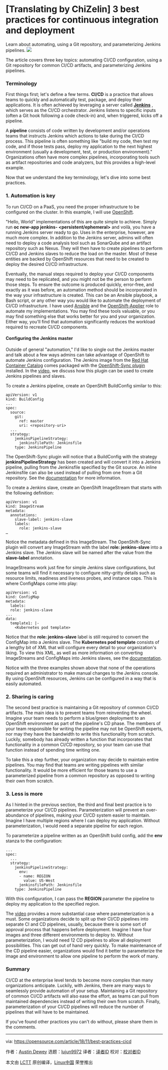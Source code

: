 [Translating by ChiZelin]
3 best practices for continuous integration and deployment
======
Learn about automating, using a Git repository, and parameterizing Jenkins pipelines.
![](https://opensource.com/sites/default/files/styles/image-full-size/public/lead-images/innovation_lightbulb_gears_devops_ansible.png?itok=TSbmp3_M)

The article covers three key topics: automating CI/CD configuration, using a Git repository for common CI/CD artifacts, and parameterizing Jenkins pipelines.

### Terminology

First things first; let's define a few terms. **CI/CD** is a practice that allows teams to quickly and automatically test, package, and deploy their applications. It is often achieved by leveraging a server called **[Jenkins][1]** , which serves as the CI/CD orchestrator. Jenkins listens to specific inputs (often a Git hook following a code check-in) and, when triggered, kicks off a pipeline.

A **pipeline** consists of code written by development and/or operations teams that instructs Jenkins which actions to take during the CI/CD process. This pipeline is often something like  "build my code, then test my code, and if those tests pass, deploy my application to the next highest environment (usually a development, test, or production environment)." Organizations often have more complex pipelines, incorporating tools such as artifact repositories and code analyzers, but this provides a high-level example.

Now that we understand the key terminology, let's dive into some best practices.

### 1\. Automation is key

To run CI/CD on a PaaS, you need the proper infrastructure to be configured on the cluster. In this example, I will use [OpenShift][2].

"Hello, World" implementations of this are quite simple to achieve. Simply run **oc new-app jenkins- <persistent/ephemeral>** and voilà, you have a running Jenkins server ready to go. Uses in the enterprise, however, are much more complex. In addition to the Jenkins server, admins will often need to deploy a code analysis tool such as SonarQube and an artifact repository such as Nexus. They will then have to create pipelines to perform CI/CD and Jenkins slaves to reduce the load on the master. Most of these entities are backed by OpenShift resources that need to be created to deploy the desired CI/CD infrastructure.

Eventually, the manual steps required to deploy your CI/CD components may need to be replicated, and you might not be the person to perform those steps. To ensure the outcome is produced quickly, error-free, and exactly as it was before, an automation method should be incorporated in the way your infrastructure is created. This can be an Ansible playbook, a Bash script, or any other way you would like to automate the deployment of CI/CD infrastructure. I have used [Ansible][3] and the [OpenShift-Applier][4] role to automate my implementations. You may find these tools valuable, or you may find something else that works better for you and your organization. Either way, you'll find that automation significantly reduces the workload required to recreate CI/CD components.

#### Configuring the Jenkins master

Outside of general "automation," I'd like to single out the Jenkins master and talk about a few ways admins can take advantage of OpenShift to automate Jenkins configuration. The Jenkins image from the [Red Hat Container Catalog][5] comes packaged with the [OpenShift-Sync plugin][6] installed. In the [video][7], we discuss how this plugin can be used to create Jenkins pipelines and slaves.

To create a Jenkins pipeline, create an OpenShift BuildConfig similar to this:

```
apiVersion: v1
kind: BuildConfig
...
spec:  
  source:      
    git:  
      ref: master      
      uri: <repository-uri>  
  ...  
  strategy:    
    jenkinsPipelineStrategy:    
      jenkinsfilePath: Jenkinsfile      
    type: JenkinsPipeline
```

The OpenShift-Sync plugin will notice that a BuildConfig with the strategy **jenkinsPipelineStrategy** has been created and will convert it into a Jenkins pipeline, pulling from the Jenkinsfile specified by the Git source. An inline Jenkinsfile can also be used instead of pulling from one from a Git repository. See the [documentation][8] for more information.

To create a Jenkins slave, create an OpenShift ImageStream that starts with the following definition:

```
apiVersion: v1
kind: ImageStream
metadata:
  annotations:
    slave-label: jenkins-slave
    labels:
      role: jenkins-slave
…
```

Notice the metadata defined in this ImageStream. The OpenShift-Sync plugin will convert any ImageStream with the label **role: jenkins-slave** into a Jenkins slave. The Jenkins slave will be named after the value from the **slave-label** annotation.

ImageStreams work just fine for simple Jenkins slave configurations, but some teams will find it necessary to configure nitty-gritty details such as resource limits, readiness and liveness probes, and instance caps. This is where ConfigMaps come into play:

```
apiVersion: v1
kind: ConfigMap
metadata:
  labels:
  role: jenkins-slave
...
data:
  template1: |-
    <Kubernetes pod template>
```

Notice that the **role: jenkins-slave** label is still required to convert the ConfigMap into a Jenkins slave. The **Kubernetes pod template** consists of a lengthy bit of XML that will configure every detail to your organization's liking. To view this XML, as well as more information on converting ImageStreams and ConfigMaps into Jenkins slaves, see the [documentation][9].

Notice with the three examples shown above that none of the operations required an administrator to make manual changes to the Jenkins console. By using OpenShift resources, Jenkins can be configured in a way that is easily automated.

### 2\. Sharing is caring

The second best practice is maintaining a Git repository of common CI/CD artifacts. The main idea is to prevent teams from reinventing the wheel. Imagine your team needs to perform a blue/green deployment to an OpenShift environment as part of the pipeline's CD phase. The members of your team responsible for writing the pipeline may not be OpenShift experts, nor may they have the bandwidth to write this functionality from scratch. Luckily, somebody has already written a function that incorporates that functionality in a common CI/CD repository, so your team can use that function instead of spending time writing one.

To take this a step further, your organization may decide to maintain entire pipelines. You may find that teams are writing pipelines with similar functionality. It would be more efficient for those teams to use a parameterized pipeline from a common repository as opposed to writing their own from scratch.

### 3\. Less is more

As I hinted in the previous section, the third and final best practice is to parameterize your CI/CD pipelines. Parameterization will prevent an over-abundance of pipelines, making your CI/CD system easier to maintain. Imagine I have multiple regions where I can deploy my application. Without parameterization, I would need a separate pipeline for each region.

To parameterize a pipeline written as an OpenShift build config, add the **env** stanza to the configuration:

```
...
spec:
  ...
  strategy:
    jenkinsPipelineStrategy:
      env:
      - name: REGION
        value: US-West          
      jenkinsfilePath: Jenkinsfile      
    type: JenkinsPipeline
```

With this configuration, I can pass the **REGION** parameter the pipeline to deploy my application to the specified region.

The [video][7] provides a more substantial case where parameterization is a must. Some organizations decide to split up their CI/CD pipelines into separate CI and CD pipelines, usually, because there is some sort of approval process that happens before deployment. Imagine I have four images and three different environments to deploy to. Without parameterization, I would need 12 CD pipelines to allow all deployment possibilities. This can get out of hand very quickly. To make maintenance of the CD pipeline easier, organizations would find it better to parameterize the image and environment to allow one pipeline to perform the work of many.

### Summary

CI/CD at the enterprise level tends to become more complex than many organizations anticipate. Luckily, with Jenkins, there are many ways to seamlessly provide automation of your setup. Maintaining a Git repository of common CI/CD artifacts will also ease the effort, as teams can pull from maintained dependencies instead of writing their own from scratch. Finally, parameterization of your CI/CD pipelines will reduce the number of pipelines that will have to be maintained.

If you've found other practices you can't do without, please share them in the comments.

--------------------------------------------------------------------------------

via: https://opensource.com/article/18/11/best-practices-cicd

作者：[Austin Dewey][a]
选题：[lujun9972][b]
译者：[译者ID](https://github.com/译者ID)
校对：[校对者ID](https://github.com/校对者ID)

本文由 [LCTT](https://github.com/LCTT/TranslateProject) 原创编译，[Linux中国](https://linux.cn/) 荣誉推出

[a]: https://opensource.com/users/adewey
[b]: https://github.com/lujun9972
[1]: https://jenkins.io/
[2]: https://www.openshift.com/
[3]: https://docs.ansible.com/
[4]: https://github.com/redhat-cop/openshift-applier
[5]: https://access.redhat.com/containers/?tab=overview#/registry.access.redhat.com/openshift3/jenkins-2-rhel7
[6]: https://github.com/openshift/jenkins-sync-plugin
[7]: https://www.youtube.com/watch?v=zlL7AFWqzfw
[8]: https://docs.openshift.com/container-platform/3.11/dev_guide/dev_tutorials/openshift_pipeline.html#the-pipeline-build-config
[9]: https://docs.openshift.com/container-platform/3.11/using_images/other_images/jenkins.html#configuring-the-jenkins-kubernetes-plug-in
